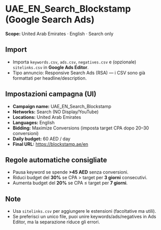 # UAE_EN_Search_Blockstamp (Google Search Ads)

**Scope:** United Arab Emirates · English · Search only

## Import
- Importa `keywords.csv`, `ads.csv`, `negatives.csv` e (opzionale) `sitelinks.csv` in **Google Ads Editor**.
- Tipo annuncio: Responsive Search Ads (RSA) — i CSV sono già formattati per headline/description.

## Impostazioni campagna (UI)
- **Campaign name:** UAE_EN_Search_Blockstamp
- **Networks:** Search (NO Display/YouTube)
- **Locations:** United Arab Emirates
- **Languages:** English
- **Bidding:** Maximize Conversions (imposta target CPA dopo 20–30 conversioni)
- **Daily budget:** 60 AED / day
- **Final URL:** https://blockstamp.ae/en

## Regole automatiche consigliate
- Pausa keyword se spende **>45 AED** senza conversioni.
- Riduci budget del **30%** se CPA > target per **3 giorni** consecutivi.
- Aumenta budget del **20%** se CPA ≤ target per **7 giorni**.

## Note
- Usa `sitelinks.csv` per aggiungere le estensioni (facoltative ma utili).
- Se preferisci un unico file, puoi unire keywords/ads/negatives in Ads Editor, ma la separazione riduce gli errori.
